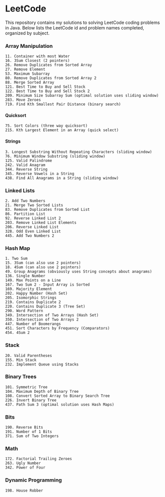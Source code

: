 # LeetCode
This repository contains my solutions to solving LeetCode coding problems in Java. Below lists the LeetCode id and problem names completed, organized by subject.

### Array Manipulation
```
11. Container with most Water
16. 3Sum Closest (2 pointers)
26. Remove Duplicates from Sorted Array
27. Remove Element
53. Maximum Subarray
80. Remove Duplicates from Sorted Array 2
88. Merge Sorted Array
121. Best Time to Buy and Sell Stock
122. Best Time to Buy and Sell Stock 2
209. Minimum Size Subarray Sum (optimal solution uses sliding window)
283. Move Zeroes
719. Find Kth Smallest Pair Distance (binary search)
```
#### Quicksort
```
75. Sort Colors (three way quicksort)
215. Kth Largest Element in an Array (quick select)
```
#### Strings
```
3. Longest Substring Without Repeating Characters (sliding window)
76. Minimum Window Substring (sliding window)
125. Valid Palindrome
242. Valid Anagram
344. Reverse String
345. Reverse Vowels in a String
438. Find All Anagrams in a String (sliding window)
```

### Linked Lists
```
2. Add Two Numbers
21. Merge Two Sorted Lists
83. Remove Duplicates from Sorted List
86. Partition List
92. Reverse Linked List 2
203. Remove Linked List Elements
206. Reverse Linked List
328. Odd Even Linked List
445. Add Two Numbers 2
```

### Hash Map
```
1. Two Sum
15. 3Sum (can also use 2 pointers)
18. 4Sum (can also use 2 pointers)
49. Group Anagrams (obviously uses String concepts about anagrams)
136. Single Number
149. Max Points on a Line
167. Two Sum 2 - Input Array is Sorted
169. Majority Element
202. Happy Number (Hash Set)
205. Isomorphic Strings
219. Contains Duplicate 2
220. Contains Duplicate 3 (Tree Set)
290. Word Pattern
349. Intersection of Two Arrays (Hash Set)
350. Intersection of Two Arrays 2
447. Number of Boomerangs
451. Sort Characters by Frequency (Comparators)
454. 4Sum 2
```

### Stack
```
20. Valid Parentheses
155. Min Stack
232. Implement Queue using Stacks
```

### Binary Trees
```
101. Symmetric Tree
104. Maximum Depth of Binary Tree
108. Convert Sorted Array to Binary Search Tree
226. Invert Binary Tree
437. Path Sum 3 (optimal solution uses Hash Maps)
```

### Bits
```
190. Reverse Bits
191. Number of 1 Bits
371. Sum of Two Integers
```

### Math
```
172. Factorial Trailing Zeroes
263. Ugly Number
342. Power of Four
```

### Dynamic Programming
```
198. House Robber
```
